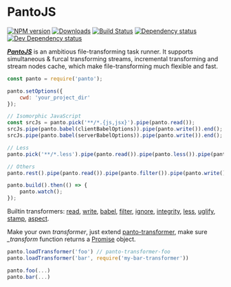 # PantoJS
[![NPM version][npm-image]][npm-url] [![Downloads][downloads-image]][npm-url] [![Build Status][travis-image]][travis-url] [![Dependency status][david-dm-image]][david-dm-url] [![Dev Dependency status][david-dm-dev-image]][david-dm-dev-url]


_**[PantoJS](http://pantojs.xyz/)**_ is an ambitious file-transforming task runner. It supports simultaneous & furcal transforming streams, incremental transforming and stream nodes cache, which make file-transforming much flexible and fast.

```js
const panto = require('panto');

panto.setOptions({
    cwd: 'your_project_dir'
});

// Isomorphic JavaScript
const srcJs = panto.pick('**/*.{js,jsx}').pipe(panto.read());
srcJs.pipe(panto.babel(clientBabelOptions)).pipe(panto.write()).end();
srcJs.pipe(panto.babel(serverBabelOptions)).pipe(panto.write()).end();

// Less
panto.pick('**/*.less').pipe(panto.read()).pipe(panto.less()).pipe(panto.write()).end();

// Others
panto.rest().pipe(panto.read()).pipe(panto.filter()).pipe(panto.write()).end();

panto.build().then(() => {
    panto.watch();
});
```

Builtin transformers: [read](https://github.com/pantojs/panto-transformer-read), [write](https://github.com/pantojs/panto-transformer-write), [babel](https://github.com/pantojs/panto-transformer-babel), [filter](https://github.com/pantojs/panto-transformer-filter), [ignore](https://github.com/pantojs/panto-transformer-ignore), [integrity](https://github.com/pantojs/panto-transformer-integrity), [less](https://github.com/pantojs/panto-transformer-less), [uglify](https://github.com/pantojs/panto-transformer-uglify), [stamp](https://github.com/pantojs/panto-transformer-stamp), [aspect](https://github.com/pantojs/panto-transformer-aspect).

Make your own _transformer_, just extend [panto-transformer](https://github.com/pantojs/panto-transformer), make sure _\_transform_ function returns a [Promise](https://promisesaplus.com/) object.

```js
panto.loadTransformer('foo') // panto-transformer-foo
panto.loadTransformer('bar', require('my-bar-transformer'))

panto.foo(...)
panto.bar(...)
```

[npm-url]: https://npmjs.org/package/panto
[downloads-image]: http://img.shields.io/npm/dm/panto.svg
[npm-image]: http://img.shields.io/npm/v/panto.svg
[travis-url]: https://travis-ci.org/pantojs/panto
[travis-image]: http://img.shields.io/travis/pantojs/panto.svg
[david-dm-url]:https://david-dm.org/pantojs/panto
[david-dm-image]:https://david-dm.org/pantojs/panto.svg
[david-dm-dev-url]:https://david-dm.org/pantojs/panto#info=devDependencies
[david-dm-dev-image]:https://david-dm.org/pantojs/panto/dev-status.svg